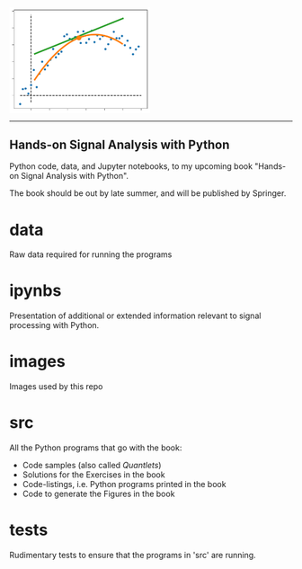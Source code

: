 <img src='pictures/sapy.png' width=250 align='center'>

---
Hands-on Signal Analysis with Python
---
Python code, data, and Jupyter notebooks, to my upcoming book "Hands-on Signal Analysis with Python".

The book should be out by late summer, and will be published by Springer.

data
====
Raw data required for running the programs

ipynbs
======
Presentation of additional or extended information relevant to signal
processing with Python.

images
======
Images used by this repo

src
===
All the Python programs that go with the book:
- Code samples (also called *Quantlets*)
- Solutions for the Exercises in the book
- Code-listings, i.e. Python programs printed in the book
- Code to generate the Figures in the book

tests
=====
Rudimentary tests to ensure that the programs in 'src' are running.
